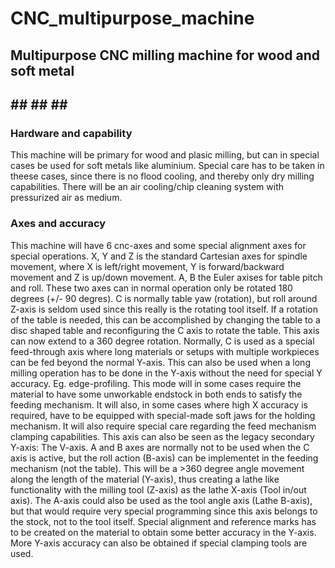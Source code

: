 # CNC_multipurpose_machine 
## Multipurpose CNC milling machine for wood and soft metal
## ## ## ## # 
### Hardware and capability
This machine will be primary for wood and plasic milling, but can in special
cases be used for soft metals like aluminium. Special care has to be taken in
theese cases, since there is no flood cooling, and thereby only dry milling
capabilities. There will be an air cooling/chip cleaning system with
pressurized air as medium.

### Axes and accuracy
This machine will have 6 cnc-axes and some special alignment axes for special
operations. X, Y and Z is the standard Cartesian axes for spindle movement,
where X is left/right movement, Y is forward/backward movement and Z is
up/down movement. A, B the Euler axises for table pitch and roll. These two
axes can in normal operation only be rotated 180 degrees (+/- 90 degres). C is
normally table yaw (rotation), but roll around Z-axis is seldom used since
this really is the rotating tool itself. If a rotation of the table is needed,
this can be accomplished by changing the table to a disc shaped table and
reconfiguring the C axis to rotate the table. This axis can now extend to a
360 degree rotation. Normally, C is used as a special feed-through axis where
long materials or setups with multiple workpieces can be fed beyond the normal
Y-axis. This can also be used when a long milling operation has to be done in
the Y-axis without the need for special Y accuracy. Eg. edge-profiling. This
mode will in some cases require the material to have some unworkable endstock
in both ends to satisfy the feeding mechanism. It will also, in some cases
where high X accuracy is required, have to be equipped with special-made soft
jaws for the holding mechanism. It will also require special care regarding
the feed mechanism clamping capabilities. This axis can also be seen as the
legacy secondary Y-axis: The V-axis. A and B axes are normally not to be used
when the C axis is active, but the roll action (B-axis) can be implementet in
the feeding mechanism (not the table). This will be a >360 degree angle
movement along the length of the material (Y-axis), thus creating a lathe like
functionality with the milling tool (Z-axis) as the lathe X-axis (Tool in/out
axis). The A-axis could also be used as the tool angle axis (Lathe B-axis),
but that would require very special programming since this axis belongs to the
stock, not to the tool itself. Special alignment and reference marks has to be
created on the material to obtain some better accuracy in the Y-axis. More
Y-axis accuracy can also be obtained if special clamping tools are used.
